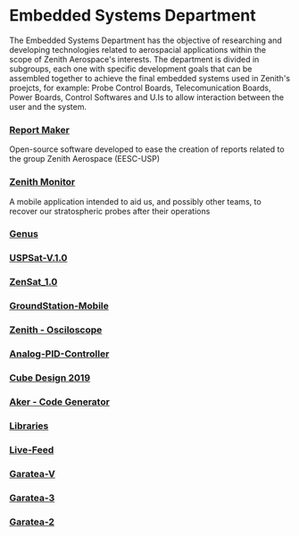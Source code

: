 # Embedded Systems Department
The Embedded Systems Department has the objective of researching and developing technologies related to aerospacial applications within the scope of Zenith Aerospace's interests.
The department is divided in subgroups, each one with specific development goals that can be assembled together to achieve the final embedded systems used in Zenith's proejcts, for example: Probe Control Boards, Telecomunication Boards, Power Boards, Control Softwares and U.Is to allow interaction between the user and the system.


### [Report Maker](https://github.com/zenitheesc/Report_Maker/wiki)
Open-source software developed to ease the creation of reports related to the group Zenith Aerospace (EESC-USP)
 
 
### [Zenith Monitor](https://github.com/zenitheesc/Zenith-Monitor/wiki)
A mobile application intended to aid us,  and possibly other teams, to recover our stratospheric probes after their operations

### [Genus](https://github.com/zenitheesc/Genus/wiki)


### [USPSat-V.1.0](https://github.com/zenitheesc/USPSat-v.1.0/wiki)


### [ZenSat_1.0](https://github.com/zenitheesc/ZenSat_1.0/wiki)


### [GroundStation-Mobile](https://github.com/zenitheesc/GroundStation-Mobile/wiki)


### [Zenith - Osciloscope](https://github.com/zenitheesc/Zenith-Osciloscope/wiki)


### [Analog-PID-Controller](https://github.com/zenitheesc/Analog-PID-Controller/wiki)


### [Cube Design 2019](https://github.com/zenitheesc/CubeDesign-2019/wiki)

### [Aker - Code Generator](https://github.com/zenitheesc/Aker/wiki)

### [Libraries]()

### [Live-Feed](https://github.com/zenitheesc/livefeed/wiki)

### [Garatea-V](https://github.com/zenitheesc/Garatea-V/wiki)

### [Garatea-3](https://github.com/zenitheesc/garatea3/wiki)

### [Garatea-2](https://github.com/zenitheesc/garatea2/wiki)


